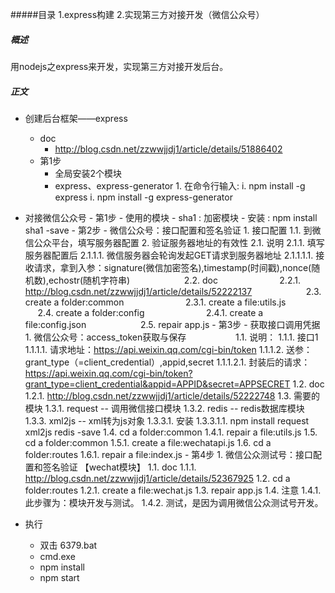#####目录
1.express构建
2.实现第三方对接开发（微信公众号）

##### 概述
用nodejs之express来开发，实现第三方对接开发后台。

##### 正文
- 创建后台框架——express
    - doc
        - http://blog.csdn.net/zzwwjjdj1/article/details/51886402
    - 第1步
        - 全局安装2个模块
        - express、express-generator
              1. 在命令行输入:
                i. npm install -g express
                i. npm install -g express-generator


- 对接微信公众号
      - 第1步
          - 使用的模块
          - sha1 : 加密模块
          - 安装 : npm install sha1 -save
      - 第2步
          - 微信公众号：接口配置和签名验证
                1. 接口配置
                      1.1. 到微信公众平台，填写服务器配置
                2. 验证服务器地址的有效性
                      2.1. 说明
                          2.1.1. 填写服务器配置后
                                2.1.1.1. 微信服务器会轮询发起GET请求到服务器地址
                                     2.1.1.1.1. 接收请求，拿到入参：signature(微信加密签名),timestamp(时间戳),nonce(随机数),echostr(随机字符串)
                      2.2. doc
                          2.2.1. http://blog.csdn.net/zzwwjjdj1/article/details/52222137
                      2.3. create a folder:common
                          2.3.1. create a file:utils.js
                      2.4. create a folder:config
                          2.4.1. create a file:config.json
                      2.5. repair app.js
      - 第3步
          - 获取接口调用凭据
              1. 微信公众号：access_token获取与保存
                    1.1. 说明：
                        1.1.1. 接口1
                            1.1.1.1. 请求地址：https://api.weixin.qq.com/cgi-bin/token
                            1.1.1.2. 送参：grant_type（=client_credential）,appid,secret
                                 1.1.1.2.1. 封装后的请求：https://api.weixin.qq.com/cgi-bin/token?grant_type=client_credential&appid=APPID&secret=APPSECRET
                    1.2. doc
                       1.2.1. http://blog.csdn.net/zzwwjjdj1/article/details/52222748
                    1.3. 需要的模块
                        1.3.1. request  -- 调用微信接口模块
                        1.3.2. redis    -- redis数据库模块
                        1.3.3. xml2js   -- xml转为js对象
                           1.3.3.1. 安装
                                1.3.3.1.1. npm install request xml2js redis -save
                    1.4. cd a folder:common
                       1.4.1. repair a file:utils.js
                    1.5. cd a folder:common
                       1.5.1. create a file:wechatapi.js
                    1.6. cd a folder:routes
                       1.6.1. repair a file:index.js
      - 第4步
          1. 微信公众测试号：接口配置和签名验证 【wechat模块】
                1.1. doc
                    1.1.1. http://blog.csdn.net/zzwwjjdj1/article/details/52367925
                1.2. cd a folder:routes
                    1.2.1. create a file:wechat.js
                1.3. repair app.js
                1.4. 注意
                    1.4.1. 此步骤为：模块开发与测试。
                    1.4.2. 测试，是因为调用微信公众测试号开发。

- 执行
   - 双击 6379.bat
   - cmd.exe
   - npm install
   - npm start
